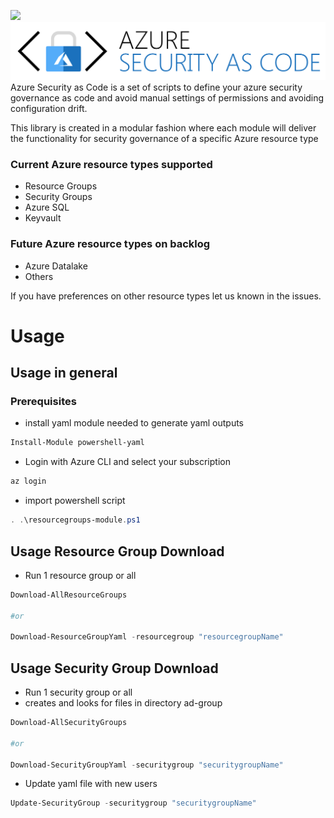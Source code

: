 ![](https://xpirit.visualstudio.com/_apis/public/build/definitions/b0d59b52-bc4d-4af7-a6a2-768ae3158e76/101/badge)
![Azure Security as Code](./img/logo.png "Azure Security as Code")
Azure Security as Code is a set of scripts to define your azure security governance as code and avoid manual settings of permissions and avoiding configuration drift.

This library is created in a modular fashion where each module will deliver the functionality for security governance of a specific Azure resource type

### Current Azure resource types supported
* Resource Groups
* Security Groups
* Azure SQL
* Keyvault

### Future Azure resource types on backlog
* Azure Datalake
* Others

If you have preferences on other resource types let us known in the issues.

# Usage

## Usage in general ##


### Prerequisites
* install yaml module needed to generate yaml outputs
```powershell
Install-Module powershell-yaml
```

* Login with Azure CLI and select your subscription

```powershell
az login
```
* import powershell script

```powershell
. .\resourcegroups-module.ps1
```

## Usage Resource Group Download ##

* Run 1 resource group or all

```powershell
Download-AllResourceGroups

#or

Download-ResourceGroupYaml -resourcegroup "resourcegroupName"
```

## Usage Security Group Download ##

* Run 1 security group or all
* creates and looks for files in directory ad-group

```powershell
Download-AllSecurityGroups

#or

Download-SecurityGroupYaml -securitygroup "securitygroupName"
```

* Update yaml file with new users

```powershell
Update-SecurityGroup -securitygroup "securitygroupName"
```
